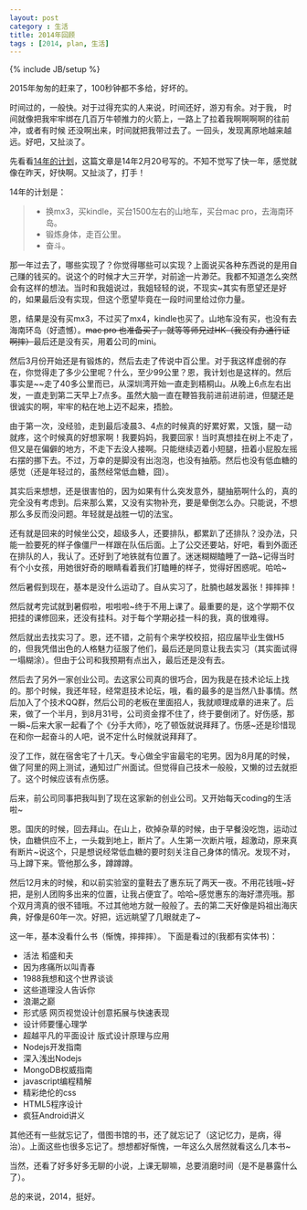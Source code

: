 ```yaml
---
layout: post
category : 生活
title: 2014年回顾
tags : [2014, plan, 生活]
---
```

{% include JB/setup %}

2015年匆匆的赶来了，100秒钟都不多给，好坏的。

时间过的，一般快。对于过得充实的人来说，时间还好，游刃有余。对于我，
时间就像把我牢牢绑在几百万牛顿推力的火箭上，一路上了拉着我啊啊啊啊的往前冲，或者有时候
还没啊出来，时间就把我带过去了。一回头，发现离原地越来越远。好吧，又扯淡了。

先看看[14年的计划][1]，这篇文章是14年2月20号写的。不知不觉写了快一年，感觉就像在昨天，好快啊。又扯淡了，打手！

14年的计划是：

> * 换mx3，买kindle，买台1500左右的山地车，买台mac pro，去海南环岛。
> * 锻炼身体，走百公里。
> * 奋斗。

那一年过去了，哪些实现了？你觉得哪些可以实现？上面说买各种东西说的是用自己赚的钱买的。说这个的时候才大三开学，对前途一片渺茫。我都不知道怎么突然会有这样的想法。当时和我姐说过，我姐轻轻的说，不现实~其实有愿望还是好的，如果最后没有实现，但这个愿望毕竟在一段时间里给过你力量。

恩，结果是没有买mx3，不过买了mx4，kindle也买了。山地车没有买，也没有去海南环岛（好遗憾）。<s>mac pro 也准备买了，就等等师兄过HK（我没有办通行证啊摔）</s>最后还是没有买，用着公司的mini。

然后3月份开始还是有锻炼的，然后去走了传说中百公里。对于我这样虚弱的存在，你觉得走了多少公里呢？什么，至少99公里？恩，我计划也是这样的。然后事实是~~走了40多公里而已，从深圳湾开始一直走到梧桐山。从晚上6点左右出发，一直走到第二天早上7点多。虽然大脑一直在鞭笞我前进前进前进，但腿还是很诚实的啊，牢牢的粘在地上迈不起来，捂脸。

由于第一次，没经验，走到最后凌晨3、4点的时候真的好累好累，又饿，腿一动就疼，这个时候真的好想家啊！我要妈妈，我要回家！当时真想挂在树上不走了，但又是在偏僻的地方，不走下去没人接啊。只能继续迈着小短腿，扭着小屁股左摇右摆的挪下去。不过，万幸的是脚没有出泡泡，也没有抽筋。然后也没有低血糖的感觉（还是年轻过的，虽然经常低血糖，囧）。

其实后来想想，还是很害怕的，因为如果有什么突发意外，腿抽筋啊什么的，真的完全没有考虑到。后来那么累，又没有实物补充，要是晕倒怎么办。只能说，不想那么多反而没问题。年轻就是战胜一切的法宝。

还有就是回来的时候坐公交，超级多人，还要排队，都累趴了还排队？没办法，只能一脸要死的样子像僵尸一样跟在队伍后面。上了公交还要站，好吧，看到外面还在排队的人，我认了。还好到了地铁就有位置了。迷迷糊糊瞌睡了一路~记得当时有个小女孩，用她很好奇的眼睛看着我们打瞌睡的样子，觉得好困惑呢。哈哈~

然后暑假到现在，基本是没什么运动了。自从实习了，肚腩也越发嚣张！摔摔摔！

然后就考完试就到暑假啦，啦啦啦~终于不用上课了。最重要的是，这个学期不仅把挂的课修回来，还没有挂科。对于每个学期必挂一科的我，真的很难得。

然后就出去找实习了。恩，还不错，之前有个来学校校招，招应届毕业生做H5的，但我凭借出色的人格魅力征服了他们，最后还是同意让我去实习（其实面试得一塌糊涂）。但由于公司和我预期有点出入，最后还是没有去。

然后去了另外一家创业公司。去这家公司真的很巧合，因为我是在技术论坛上找的。那个时候，我还年轻，经常逛技术论坛，哦，看的最多的是当然八卦事情。然后加入了个技术QQ群，然后公司的老板在里面招人，我就顺理成章的进来了。后来，做了一个半月，到8月31号，公司资金撑不住了，终于要倒闭了。好伤感，那一瞬~后来大家一起看了个《分手大师》，吃了顿饭就说拜拜了。伤感~还是珍惜现在和你一起奋斗的人吧，说不定什么时候就说拜拜了。

没了工作，就在宿舍宅了十几天。专心做全宇宙最宅的宅男。因为8月尾的时候，做了阿里的网上测试，通知过广州面试。但觉得自己技术一般般，又懒的过去就拒了。这个时候应该有点伤感。

后来，前公司同事把我叫到了现在这家新的创业公司。又开始每天coding的生活啦~

恩。国庆的时候，回去拜山。在山上，砍掉杂草的时候，由于早餐没吃饱，运动过快，血糖供应不上，一头栽到地上，断片了。人生第一次断片哦，超激动，原来真有断片~说这个，只是想说经常低血糖的要时刻关注自己身体的情况。发现不对，马上蹲下来。管他那么多，蹲蹲蹲。

然后12月末的时候，和以前实验室的童鞋去了惠东玩了两天一夜。不用花钱哦~好把，是别人团购多出来的位置，让我占便宜了。哈哈~感觉惠东的海好漂亮哦。那个双月湾真的很不错哦。不过其他地方就一般般了。去的第二天好像是妈祖出海庆典，好像是60年一次。好把，远远眺望了几眼就走了~

这一年，基本没看什么书（惭愧，摔摔摔）。
下面是看过的(我都有实体书)：

* 活法 稻盛和夫 
* 因为疼痛所以叫青春
* 1988我想和这个世界谈谈
* 这些道理没人告诉你
* 浪潮之巅
* 形式感 网页视觉设计创意拓展与快速表现
* 设计师要懂心理学
* 超越平凡的平面设计 版式设计原理与应用
* Nodejs开发指南
* 深入浅出Nodejs
* MongoDB权威指南
* javascript编程精解
* 精彩绝伦的css
* HTML5程序设计
* 疯狂Android讲义

其他还有一些就忘记了，借图书馆的书，还了就忘记了（这记忆力，是病，得治）。上面这些也很多忘记了。想想都好惭愧，一年这么久居然就看这么几本书~

当然，还看了好多好多无聊的小说，上课无聊嘛，总要消磨时间（是不是暴露什么了）。

总的来说，2014，挺好。

[1]: /2014/02/20/plan.html
